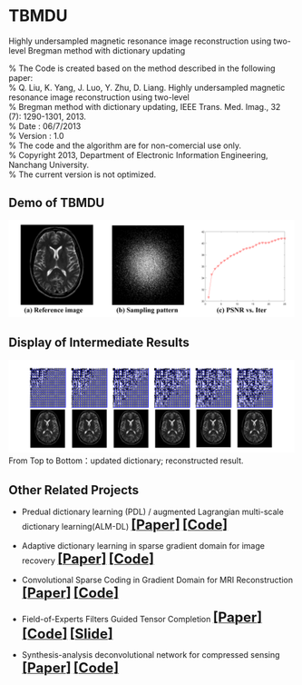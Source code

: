 # TBMDU
Highly undersampled magnetic resonance image reconstruction using two-level Bregman method with dictionary updating

% The Code is created based on the method described in the following paper:       
%	Q. Liu, K. Yang, J. Luo, Y. Zhu, D. Liang. Highly undersampled magnetic resonance image reconstruction using two-level       
% Bregman method with dictionary updating, IEEE Trans. Med. Imag., 32 (7): 1290-1301, 2013.   
% Date : 06/7/2013    
% Version : 1.0     
% The code and the algorithm are for non-comercial use only.     
% Copyright 2013, Department of Electronic Information Engineering, Nanchang University.     
% The current version is not optimized.     


## Demo of TBMDU
![](./figs/display_result.png)  

## Display of Intermediate Results
![](./figs/display_iter.png)  
From Top to Bottom：updated dictionary; reconstructed result. 


## Other Related Projects
  * Predual dictionary learning (PDL) / augmented Lagrangian multi-scale dictionary learning(ALM-DL) [<font size=5>**[Paper]**</font>](http://www.escience.cn/people/liuqiegen/index.html;jsessionid=5E20FEE3694E8BB3249B64202A8E25C8-n1)   [<font size=5>**[Code]**</font>](https://github.com/yqx7150/PDL_ALM_DL_code) 

  * Adaptive dictionary learning in sparse gradient domain for image recovery [<font size=5>**[Paper]**</font>](https://ieeexplore.ieee.org/document/6578193/)   [<font size=5>**[Code]**</font>](https://github.com/yqx7150/GradDL) 
  
  * Convolutional Sparse Coding in Gradient Domain for MRI Reconstruction [<font size=5>**[Paper]**</font>](http://html.rhhz.net/ZDHXBZWB/html/2017-10-1841.htm)   [<font size=5>**[Code]**</font>](https://github.com/yqx7150/GradCSC)
    
  * Field-of-Experts Filters Guided Tensor Completion [<font size=5>**[Paper]**</font>](https://ieeexplore.ieee.org/document/8291751/similar#similar)   [<font size=5>**[Code]**</font>](https://github.com/yqx7150/FoE_STDC)   [<font size=5>**[Slide]**</font>](https://github.com/yqx7150/EDAEPRec/tree/master/Slide)
  
  * Synthesis-analysis deconvolutional network for compressed sensing [<font size=5>**[Paper]**</font>](https://ieeexplore.ieee.org/document/8296620)   [<font size=5>**[Code]**</font>](https://github.com/yqx7150/SADN)

